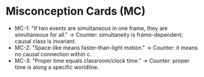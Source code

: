 # Misconception Cards (MC)
- MC-1: "If two events are simultaneous in one frame, they are simultaneous for all." → Counter: simultaneity is frame-dependent; causal class is invariant.
- MC-2: "Space-like means faster-than-light motion." → Counter: it means no causal connection within c.
- MC-3: "Proper time equals classroom/clock time." → Counter: proper time is along a specific worldline.
